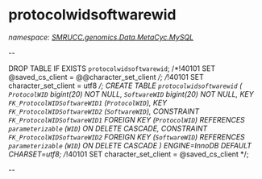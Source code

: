 ﻿# protocolwidsoftwarewid
_namespace: [SMRUCC.genomics.Data.MetaCyc.MySQL](./index.md)_

--
 
 DROP TABLE IF EXISTS `protocolwidsoftwarewid`;
 /*!40101 SET @saved_cs_client = @@character_set_client */;
 /*!40101 SET character_set_client = utf8 */;
 CREATE TABLE `protocolwidsoftwarewid` (
 `ProtocolWID` bigint(20) NOT NULL,
 `SoftwareWID` bigint(20) NOT NULL,
 KEY `FK_ProtocolWIDSoftwareWID1` (`ProtocolWID`),
 KEY `FK_ProtocolWIDSoftwareWID2` (`SoftwareWID`),
 CONSTRAINT `FK_ProtocolWIDSoftwareWID1` FOREIGN KEY (`ProtocolWID`) REFERENCES `parameterizable` (`WID`) ON DELETE CASCADE,
 CONSTRAINT `FK_ProtocolWIDSoftwareWID2` FOREIGN KEY (`SoftwareWID`) REFERENCES `parameterizable` (`WID`) ON DELETE CASCADE
 ) ENGINE=InnoDB DEFAULT CHARSET=utf8;
 /*!40101 SET character_set_client = @saved_cs_client */;
 
 --




